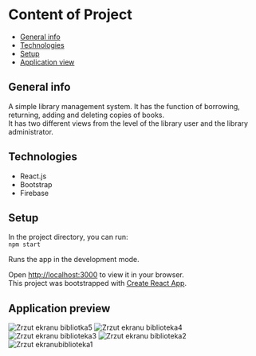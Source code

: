 # Content of Project

* [General info](#general-info)
* [Technologies](#technologies)
* [Setup](#setup)
* [Application view](#application-view)


## General info

A simple library management system. It has the function of borrowing, returning, adding and deleting copies of books.<br/>
It has two different views from the level of the library user and the library administrator.


## Technologies 
<ul>
<li>React.js</li> 
<li>Bootstrap </li>
<li>Firebase </li>
</ul>

## Setup 

In the project directory, you can run:<br/>
 ```npm start```<br/>
 
Runs the app in the development mode.<br/>

Open [http://localhost:3000](http://localhost:3000) to view it in your browser.<br/>
This project was bootstrapped with [Create React App](https://github.com/facebook/create-react-app).



## Application preview
![Zrzut ekranu bibliotka5](https://github.com/ulszust/biblioteka/assets/109608357/30358546-60bc-4cd3-af68-7d0a8b743aeb)
![Zrzut ekranu biblioteka4](https://github.com/ulszust/biblioteka/assets/109608357/3d77c00d-4fb2-46e0-ae4e-764313d9a464)
![Zrzut ekranu biblioteka3](https://github.com/ulszust/biblioteka/assets/109608357/fb2ba8b9-672a-4b7d-8408-4ac456289fa9)
![Zrzut ekranu biblioteka2](https://github.com/ulszust/biblioteka/assets/109608357/8aa0660b-f392-4467-a5e6-125d9fa9740a)
![Zrzut ekranubiblioteka1](https://github.com/ulszust/biblioteka/assets/109608357/c8270603-1a60-4c5b-afc9-5d1ef436d327)

